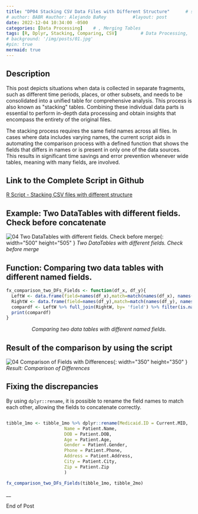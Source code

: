 ```yaml
---
title: "DP04 Stacking CSV Data Files with Different Structure"      # subtitle: "Description of R Scripts for data processing."
# author: BABR #author: Alejando BaRey          #layout: post
date: 2022-12-04 10:34:00 -0500
categories: [Data Processing]    # , Merging Tables
tags: [R, Dplyr, Stacking, Comparing, CSV]         # Data Processing, 
# background: '/img/posts/01.jpg'
#pin: true
mermaid: true
---
```


## Description 

This post depicts situations when data is collected in separate fragments, such as different time periods, places, or other subsets, and needs to be consolidated into a unified table for comprehensive analysis. This process is also known as "stacking" tables. Combining these individual data parts is essential to perform in-depth data processing and obtain insights that encompass the entirety of the original files.

The stacking process requires the same field names across all files. In cases where data includes varying names, the current script aids in automating the comparison process with a defined function that shows the fields that differs in names or is present in only one of the data sources. This results in significant time savings and error prevention whenever wide tables, meaning with many fields, are involved.


## Link to the Complete Script in Github

[R Script - Stacking CSV files with different structure](https://github.com/albarey33/Data_Analysis_R/blob/main/04%20Merging%20CSV%20files%20different%20structure.R)


## Example: Two DataTables with different fields. Check before concatenate
![04 Two DataTables with different fields. Check before merge](/images/DataProcess/04_Two_DataTables_with_different_fields_check_before_merge.PNG){: width="500" height="505" }
_Two DataTables with different fields. Check before merge_


## Function: Comparing two data tables with different named fields.

```R
fx_comparison_two_DFs_Fields <- function(df_x, df_y){
  LeftW <- data.frame(field=names(df_x),match=match(names(df_x), names(df_y)), "L in R")
  RightW <- data.frame(field=names(df_y),match=match(names(df_y), names(df_x)),"R in L")
  compardf <- LeftW %>% full_join(RightW, by= 'field') %>% filter(is.na(match.x) | is.na(match.y) )
  print(compardf)
}
```
_<center>Comparing two data tables with different named fields.</center>_


## Result of the comparison by using the script

![04 Comparison of Fields with Differences](/images/DataProcess/04_Comparison_Differences.PNG){: width="350" height="350" }
_Result: Comparison of Differences_

## Fixing the discrepancies

By using `dplyr::rename`, it is possible to rename the field names to match each other, allowing the fields to concatenate correctly.

```R

tibble_1mo <- tibble_1mo %>% dplyr::rename(Medicaid.ID = Current.MID,
                      Name = Patient.Name,
                      DOB = Patient.DOB,
                      Age = Patient.Age,
                      Gender = Patient.Gender,
                      Phone = Patient.Phone,
                      Address = Patient.Address,
                      City = Patient.City,
                      Zip = Patient.Zip
                      )

fx_comparison_two_DFs_Fields(tibble_1mo, tibble_2mo)

```

__

End of Post


